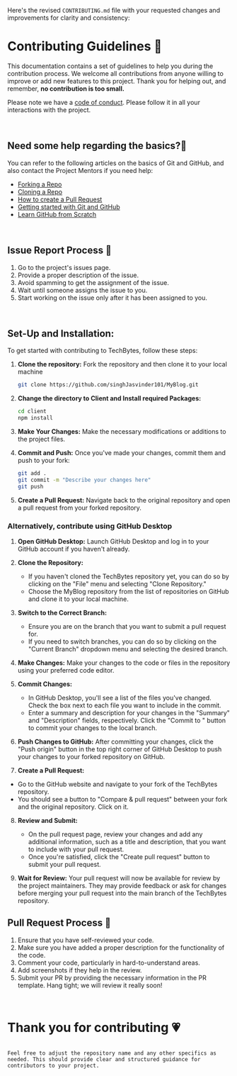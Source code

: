 Here's the revised `CONTRIBUTING.md` file with your requested changes and improvements for clarity and consistency:


# **Contributing Guidelines** 📄

This documentation contains a set of guidelines to help you during the contribution process.
We welcome all contributions from anyone willing to improve or add new features to this project.
Thank you for helping out, and remember, **no contribution is too small.**

Please note we have a [code of conduct](CODE_OF_CONDUCT.md). Please follow it in all your interactions with the project.

<br>

## **Need some help regarding the basics?🤔**

You can refer to the following articles on the basics of Git and GitHub, and also contact the Project Mentors if you need help:

- [Forking a Repo](https://help.github.com/en/github/getting-started-with-github/fork-a-repo)
- [Cloning a Repo](https://help.github.com/en/desktop/contributing-to-projects/creating-an-issue-or-pull-request)
- [How to create a Pull Request](https://opensource.com/article/19/7/create-pull-request-github)
- [Getting started with Git and GitHub](https://towardsdatascience.com/getting-started-with-git-and-github-6fcd0f2d4ac6)
- [Learn GitHub from Scratch](https://docs.github.com/en/get-started/start-your-journey/git-and-github-learning-resources)

<br>

## **Issue Report Process 📌**

1. Go to the project's issues page.
2. Provide a proper description of the issue.
3. Avoid spamming to get the assignment of the issue.
4. Wait until someone assigns the issue to you.
5. Start working on the issue only after it has been assigned to you.

<br>

## **Set-Up and Installation:**

To get started with contributing to TechBytes, follow these steps:

1. **Clone the repository:** Fork the repository and then clone it to your local machine
   ```bash
   git clone https://github.com/singhJasvinder101/MyBlog.git
   ```
2. **Change the directory to Client and Install required Packages:**
   ```bash
   cd client
   npm install
   ```
3. **Make Your Changes:** Make the necessary modifications or additions to the project files.

4. **Commit and Push:** Once you've made your changes, commit them and push to your fork:
   ```bash
   git add .
   git commit -m "Describe your changes here"
   git push
   ```

5. **Create a Pull Request:** Navigate back to the original repository and open a pull request from your forked repository.

### Alternatively, contribute using GitHub Desktop

1. **Open GitHub Desktop:** Launch GitHub Desktop and log in to your GitHub account if you haven't already.

2. **Clone the Repository:**
   - If you haven't cloned the TechBytes repository yet, you can do so by clicking on the "File" menu and selecting "Clone Repository."
   - Choose the MyBlog repository from the list of repositories on GitHub and clone it to your local machine.

3. **Switch to the Correct Branch:**
   - Ensure you are on the branch that you want to submit a pull request for.
   - If you need to switch branches, you can do so by clicking on the "Current Branch" dropdown menu and selecting the desired branch.

4. **Make Changes:** Make your changes to the code or files in the repository using your preferred code editor.

5. **Commit Changes:**
   - In GitHub Desktop, you'll see a list of the files you've changed. Check the box next to each file you want to include in the commit.
   - Enter a summary and description for your changes in the "Summary" and "Description" fields, respectively. Click the "Commit to <branch-name>" button to commit your changes to the local branch.

6. **Push Changes to GitHub:** After committing your changes, click the "Push origin" button in the top right corner of GitHub Desktop to push your changes to your forked repository on GitHub.

7. **Create a Pull Request:**
  - Go to the GitHub website and navigate to your fork of the TechBytes repository.
  - You should see a button to "Compare & pull request" between your fork and the original repository. Click on it.

8. **Review and Submit:**
   - On the pull request page, review your changes and add any additional information, such as a title and description, that you want to include with your pull request.
   - Once you're satisfied, click the "Create pull request" button to submit your pull request.

9. **Wait for Review:** Your pull request will now be available for review by the project maintainers. They may provide feedback or ask for changes before merging your pull request into the main branch of the TechBytes repository.

## **Pull Request Process 🚀**

1. Ensure that you have self-reviewed your code.
2. Make sure you have added a proper description for the functionality of the code.
3. Comment your code, particularly in hard-to-understand areas.
4. Add screenshots if they help in the review.
5. Submit your PR by providing the necessary information in the PR template. Hang tight; we will review it really soon!

<br>

# **Thank you for contributing 💗** 
```

Feel free to adjust the repository name and any other specifics as needed. This should provide clear and structured guidance for contributors to your project.
